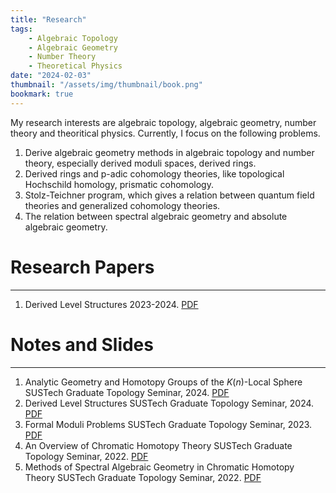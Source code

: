 ```yaml
---
title: "Research"
tags:
    - Algebraic Topology
    - Algebraic Geometry
    - Number Theory
    - Theoretical Physics
date: "2024-02-03"
thumbnail: "/assets/img/thumbnail/book.png"
bookmark: true
---
```




My research interests are algebraic topology, algebraic geometry, number theory and theoritical physics. Currently, I focus on the following problems.
1. Derive algebraic geometry methods in algebraic topology and number theory, especially derived moduli spaces, derived rings.
2. Derived rings and p-adic cohomology theories, like topological Hochschild homology, prismatic cohomology.
3. Stolz-Teichner program, which gives a relation between quantum field theories and generalized cohomology theories.
4. The relation between spectral algebraic geometry and absolute algebraic geometry.



# Research Papers
---
1. Derived Level Structures
  2023-2024. [PDF](files/Derived_Level.pdf)



# Notes and Slides
---
1. Analytic Geometry and Homotopy Groups  of the $K(n)$-Local Sphere
 SUSTech Graduate Topology Seminar, 2024. [PDF](files/K(n)sphere.pdf)
2. Derived Level Structures
SUSTech Graduate Topology Seminar, 2024. [PDF](files/Derived_Level_Talk.pdf)     
3. Formal Moduli Problems
SUSTech Graduate Topology Seminar, 2023. [PDF](files/FMP.pdf)
4. An Overview of Chromatic Homotopy Theory
SUSTech Graduate Topology Seminar, 2022. [PDF](files/cht.pdf) 
5. Methods of Spectral Algebraic Geometry  in Chromatic Homotopy Theory
SUSTech Graduate Topology Seminar, 2022. [PDF](files/sag_cht.pdf)
      
